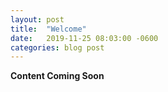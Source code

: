 ```yaml
---
layout: post
title:  "Welcome"
date:   2019-11-25 08:03:00 -0600
categories: blog post
---
```


**Content Coming Soon**
